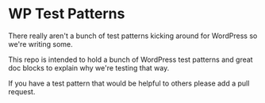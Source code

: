 # WP Test Patterns

There really aren't a bunch of test patterns kicking around for WordPress so we're writing some.

This repo is intended to hold a bunch of WordPress test patterns and great doc blocks to explain why we're testing that way.

If you have a test pattern that would be helpful to others please add a pull request.
